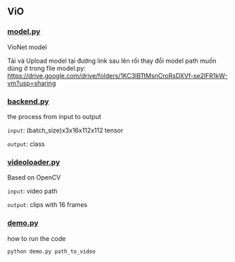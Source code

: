 ## ViO

### [model.py](model.py)

VioNet model

Tải và Upload model tại đường link sau lên rồi thay đổi model path muốn dùng ở trong file model.py:
https://drive.google.com/drive/folders/1KC3lBTtMsnCroRsDXVf-se2lFR1kW-vm?usp=sharing

### [backend.py](backend.py)

the process from input to output

`input`: (batch_size)x3x16x112x112 tensor

`output`: class

### [videoloader.py](videoloader.py)

Based on OpenCV

`input`: video path

`output`: clips with 16 frames

### [demo.py](demo.py)

how to run the code

```
python demo.py path_to_video
```
